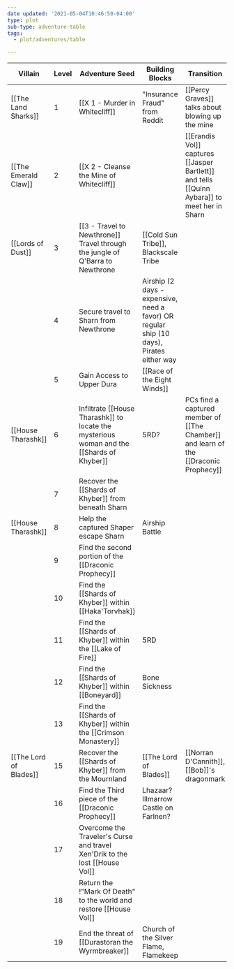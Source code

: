 ```yaml
---
date updated: '2021-05-04T10:46:50-04:00'
type: plot
sub-type: adventure-table
tags:
  - plot/adventures/table

---
```


| Villain                | Level | Adventure Seed                                                                            | Building Blocks                                                                          | Transition                                                                                   |
| ---------------------- | ----- | ----------------------------------------------------------------------------------------- | ---------------------------------------------------------------------------------------- | -------------------------------------------------------------------------------------------- |
| [[The Land Sharks]]    | 1     | [[X 1 - Murder in Whitecliff]]                                                            | "Insurance Fraud" from Reddit                                                            | [[Percy Graves]] talks about blowing up the mine                                             |
| [[The Emerald Claw]]   | 2     | [[X 2 - Cleanse the Mine of Whitecliff]]                                                  |                                                                                          | [[Erandis Vol]] captures [[Jasper Bartlett]] and tells [[Quinn Aybara]] to meet her in Sharn |
| [[Lords of Dust]]      | 3     | [[3 - Travel to Newthrone]] Travel through the jungle of Q'Barra to Newthrone             | [[Cold Sun Tribe]], Blackscale Tribe                                                     |                                                                                              |
|                        | 4     | Secure travel to Sharn from Newthrone                                                     | Airship (2 days - expensive, need a favor) OR regular ship (10 days), Pirates either way |                                                                                              |
|                        | 5     | Gain Access to Upper Dura                                                                 | [[Race of the Eight Winds]]                                                              |                                                                                              |
| [[House Tharashk]]     | 6     | Infiltrate [[House Tharashk]] to locate the mysterious woman and the [[Shards of Khyber]] | 5RD?                                                                                     | PCs find a captured member of [[The Chamber]] and learn of the [[Draconic Prophecy]]         |
|                        | 7     | Recover the [[Shards of Khyber]] from beneath Sharn                                       |                                                                                          |                                                                                              |
| [[House Tharashk]]     | 8     | Help the captured Shaper escape Sharn                                                     | Airship Battle                                                                           |                                                                                              |
|                        | 9     | Find the second portion of the [[Draconic Prophecy]]                                      |                                                                                          |                                                                                              |
|                        | 10    | Find the [[Shards of Khyber]] within [[Haka'Torvhak]]                                     |                                                                                          |                                                                                              |
|                        | 11    | Find the [[Shards of Khyber]] within the [[Lake of Fire]]                                 | 5RD                                                                                      |                                                                                              |
|                        | 12    | Find the [[Shards of Khyber]] within [[Boneyard]]                                         | Bone Sickness                                                                            |                                                                                              |
|                        | 13    | Find the [[Shards of Khyber]] within the [[Crimson Monastery]]                            |                                                                                          |                                                                                              |
| [[The Lord of Blades]] | 15    | Recover the [[Shards of Khyber]] from the Mournland                                       | [[The Lord of Blades]]                                                                   | [[Norran D'Cannith]], [[Bob]]'s dragonmark                                               |
|                        | 16    | Find the Third piece of the [[Draconic Prophecy]]                                         | Lhazaar? Illmarrow Castle on Farlnen?                                                    |                                                                                              |
|                        | 17    | Overcome the Traveler's Curse and travel Xen'Drik to the lost [[House Vol]]               |                                                                                          |                                                                                              |
|                        | 18    | Return the !"Mark Of Death" to the world and restore [[House Vol]]                        |                                                                                          |                                                                                              |
|                        | 19    | End the threat of [[Durastoran the Wyrmbreaker]]                                          | Church of the Silver Flame, Flamekeep                                                    |                                                                                              |
